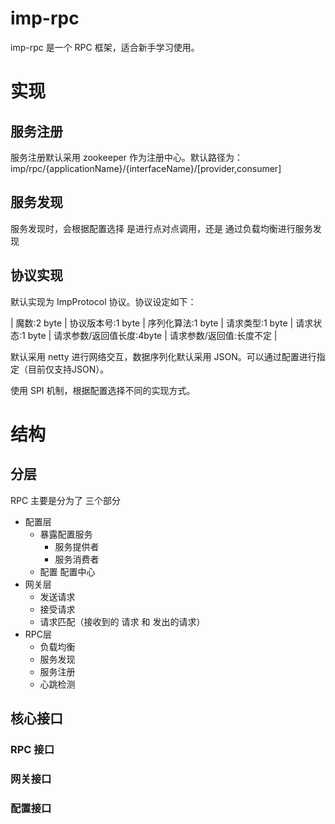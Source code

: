 # imp-rpc

imp-rpc 是一个 RPC 框架，适合新手学习使用。

# 实现

## 服务注册

服务注册默认采用 zookeeper 作为注册中心。默认路径为：imp/rpc/{applicationName}/{interfaceName}/[provider,consumer]


## 服务发现
服务发现时，会根据配置选择 是进行点对点调用，还是 通过负载均衡进行服务发现

## 协议实现

默认实现为 ImpProtocol 协议。协议设定如下：

| 魔数:2 byte | 协议版本号:1 byte | 序列化算法:1 byte | 请求类型:1 byte | 请求状态:1 byte | 请求参数/返回值长度:4byte | 请求参数/返回值:长度不定 |

默认采用 netty 进行网络交互，数据序列化默认采用 JSON。可以通过配置进行指定（目前仅支持JSON）。

使用 SPI 机制，根据配置选择不同的实现方式。

# 结构

## 分层

RPC 主要是分为了 三个部分

- 配置层
    - 暴露配置服务
        - 服务提供者
        - 服务消费者
    - 配置 配置中心
- 网关层
    - 发送请求
    - 接受请求
    - 请求匹配（接收到的 请求 和 发出的请求）
- RPC层
    - 负载均衡
    - 服务发现
    - 服务注册
    - 心跳检测

## 核心接口

### RPC 接口

### 网关接口

### 配置接口